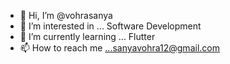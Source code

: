 - 👋 Hi, I’m @vohrasanya
- 👀 I’m interested in ... Software Development 
- 🌱 I’m currently learning ... Flutter 
- 📫 How to reach me ...sanyavohra12@gmail.com

<!---
vohrasanya/vohrasanya is a ✨ special ✨ repository because its `README.md` (this file) appears on your GitHub profile.
You can click the Preview link to take a look at your changes.
--->
